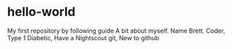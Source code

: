 # hello-world
My first repository by following guide
A bit about myself. 
Name Brett. 
Coder, 
Type 1 Diabetic, 
Have a Nightscout git, 
New to github

